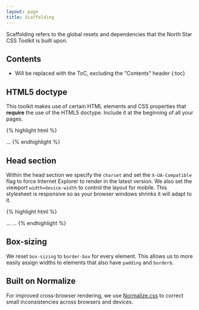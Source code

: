 ```yaml
---
layout: page
title: Scaffolding
---
```


Scaffolding refers to the global resets and dependencies that the North Star CSS Toolkit is built upon.

## Contents

* Will be replaced with the ToC, excluding the "Contents" header
{:toc}

## HTML5 doctype

This toolkit makes use of certain HTML elements and CSS properties that **require** the use of the HTML5 doctype. Include it at the beginning of all your pages.

{% highlight html %}
<!DOCTYPE html>
<html lang="en">
  ...
</html>
{% endhighlight %}

## Head section
Within the head section we specify the `charset` and set the `X-UA-Compatible` flag to force Internet Explorer to render in the latest version.  We also set the viewport `width=device-width` to control the layout for mobile.  This stylesheet is responsive so as your browser windows shrinks it will adapt to it.


{% highlight html %}
<!DOCTYPE html>
<html lang="en">
  <head>
    <meta charset="utf-8">
    <meta http-equiv="X-UA-Compatible" content="IE=edge">
    <meta name="viewport" content="width=device-width, initial-scale=1">
    ...
  </head>
  <body>
  ...
  </body>
</html>
{% endhighlight %}

## Box-sizing

We reset `box-sizing` to `border-box` for every element. This allows us to more easily assign widths to elements that also have `padding` and `border`s.

## Built on Normalize

For improved cross-browser rendering, we use [Normalize.css](http://necolas.github.io/normalize.css/) to correct small inconsistencies across browsers and devices.
